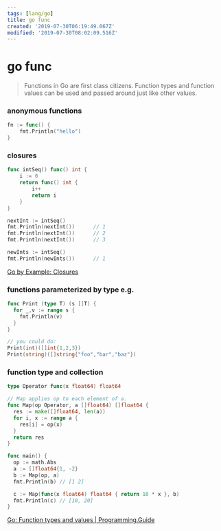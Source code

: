 ```yaml
---
tags: [lang/go]
title: go func
created: '2019-07-30T06:19:49.067Z'
modified: '2019-07-30T08:02:09.516Z'
---
```


# go func

> Functions in Go are first class citizens. Function types and function values can be used and passed around just like other values.

### anonymous functions 
```go
fn := func() {
    fmt.Println("hello")
}
```

### closures

```go
func intSeq() func() int {
    i := 0
    return func() int {
        i++
        return i
    }
}

nextInt := intSeq()
fmt.Println(nextInt())      // 1
fmt.Println(nextInt())      // 2
fmt.Println(nextInt())      // 3

newInts := intSeq()
fmt.Println(newInts())      // 1
```

[Go by Example: Closures](https://gobyexample.com/closures)

### functions parameterized by type e.g.
```go
func Print (type T) (s []T) {
  for _,v := range s {
    fmt.Println(v)
  }
}

// you could do:
Print(int)([]int{1,2,3})
Print(string)([]string{"foo","bar","baz"})
```

### function type and collection

```go
type Operator func(x float64) float64

// Map applies op to each element of a.
func Map(op Operator, a []float64) []float64 {
  res := make([]float64, len(a))
  for i, x := range a {
    res[i] = op(x)
  }
  return res
}

func main() {
  op := math.Abs
  a := []float64{1, -2}
  b := Map(op, a)
  fmt.Println(b) // [1 2]

  c := Map(func(x float64) float64 { return 10 * x }, b)
  fmt.Println(c) // [10, 20]
}
```
[Go: Function types and values \| Programming.Guide](https://programming.guide/go/function-pointer-type-declaration.html)
